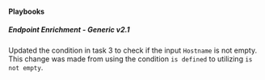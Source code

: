 
#### Playbooks

##### Endpoint Enrichment - Generic v2.1
Updated the condition in task 3 to check if the input `Hostname` is not empty. This change was made from using the condition `is defined` to utilizing `is not empty`.
